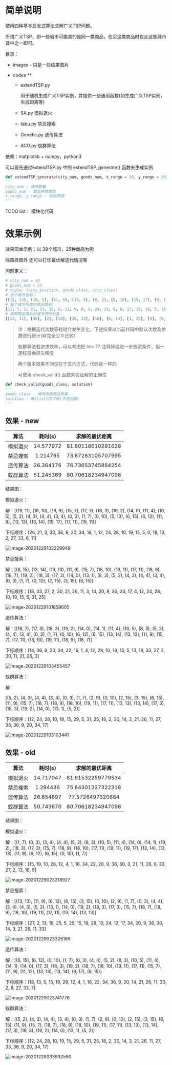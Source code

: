 # 简单说明

使用四种基本启发式算法求解广义TSP问题。

所谓广义TSP，即一些城市可能卖的是同一类商品，在买这类商品时仅走这些城市其中之一即可。

目录：

- images - 只是一些结果图片

- codes ** 
  - extendTSP.py

    用于随机生成广义TSP实例，并提供一些通用函数(如生成广义TSP实例，生成距离等)

  - SA.py 模拟退火

  - tabu.py 禁忌搜索

  - Genetic.py 遗传算法

  - ACO.py  蚁群算法

依赖：matplotlib + numpy，python3

可以首先通过extendTSP.py 中的 extendTSP_generate() 函数来生成实例

```python
def extendTSP_generate(city_num, goods_num, x_range = 20, y_range = 20)
'''
city_num - 城市数量
goods_num - 商品种类数目
x_range, y_range - 坐标界限
'''
```

TODO list： 模块化代码

# 效果示例

效果简单示例：以 39个城市，25种商品为例

除路径图外 还可以打印最优解迭代情况等

问题定义：

```python
# city_num = 39
# goods_num = 25
# tuple: (city_position, goods_class, city_class)
# 各个城市坐标：
([(5, 13), (10, 5), (11, 9), (18, 9), (8, 3), (0, 10), (19, 17), (9, 17), (11, 12), (18, 3), (3, 4), (17, 11), (5, 2), (6, 12), (18, 7), (1, 7), (11, 4), (13, 1), (6, 15), (0, 3), (19, 2), (18, 10), (14, 1), (16, 3), (4, 3), (3, 15), (19, 11), (13, 13), (4, 4), (2, 9), (15, 7), (2, 15), (7, 18), (13, 14), (14, 0), (15, 15), (17, 3), (13, 16), (15, 9)], 
# 每个城市所卖的商品类别:
[11, 7, 2, 21, 11, 16, 6, 21, 9, 8, 9, 24, 23, 0, 6, 17, 18, 18, 5, 15, 4, 10, 12, 24, 12, 7, 20, 22, 3, 11, 19, 0, 4, 14, 13, 21, 1, 12, 9], 
# 按照商品类别对城市进行分类：
[[13, 31], [36], [2], [28], [20, 32], [18], [6, 14], [1, 25], [9], [8, 10, 38], [21], [0, 4, 29], [22, 24, 37], [34], [33], [19], [5], [15], [16, 17], [30], [26], [3, 7, 35], [27], [12], [11, 23]])
```

> 注：根据迭代次数等耗时会发生变化，下述结果以当前代码中默认次数及参数进行统计(非完全公平比较)
>
> 蚁群算法若追求效率，可以考虑把 line 77 注释掉或进一步放宽条件，但一定程度会损失精度
>
> 两个版本效果不同仅在于显示方式，代码是一样的
>
> 可使用 check_valid() 函数来验证解的正确性

```python
def check_valid(goods_class, solution)
'''
goods_class - 城市所卖商品种类
solution - 解(list)的下标(不含回路)
'''
```

## 效果 - new

|   算法   |  耗时(s)  |  求解的最优距离   |
| :------: | :-------: | :---------------: |
| 模拟退火 | 14.577972 | 81.80118610291628 |
| 禁忌搜索 | 1.214795  | 73.87283105707995 |
| 遗传算法 | 26.364176 | 76.73653745864254 |
| 蚁群算法 | 51.245369 | 80.70618234947098 |

结果图：

模拟退火：

解：[(19, 11), (18, 10), (18, 9), (15, 7), (17, 3), (18, 3), (19, 2), (14, 0), (11, 4), (10, 5), (5, 2), (4, 3), (4, 4), (3, 4), (0, 3), (1, 7), (0, 10), (5, 13), (6, 15), (6, 12), (11, 9), (13, 13), (13, 14), (19, 17), (17, 11), (19, 11)] 

下标顺序：[26, 21, 3, 30, 36, 9, 20, 34, 16, 1, 12, 24, 28, 10, 19, 15, 5, 0, 18, 13, 2, 27, 33, 6, 11]

![image-20201229102229949](https://github.com/x2018/GTSP_Heuristics/raw/main/images/image-20201229102229949.png)

禁忌搜索：

解：[(6, 15), (13, 14), (13, 13), (11, 9), (15, 7), (18, 10), (19, 11), (17, 11), (18, 9), (18, 7), (19, 2), (18, 3), (17, 3), (14, 0), (13, 1), (8, 3), (5, 2), (4, 3), (4, 4), (3, 4), (0, 3), (1, 7), (0, 10), (2, 15), (3, 15), (6, 15)] 

下标顺序：[18, 33, 27, 2, 30, 21, 26, 11, 3, 14, 20, 9, 36, 34, 17, 4, 12, 24, 28, 10, 19, 15, 5, 31, 25]

![image-20201229101859605](https://github.com/x2018/GTSP_Heuristics/raw/main/images/image-20201229101859605.png)

遗传算法：

解：[(18, 7), (17, 3), (18, 3), (19, 2), (14, 0), (14, 1), (11, 4), (10, 5), (8, 3), (5, 2), (4, 4), (3, 4), (0, 3), (1, 7), (0, 10), (6, 12), (6, 15), (13, 14), (13, 13), (11, 9), (15, 7), (17, 11), (18, 10), (19, 11), (18, 9), (18, 7)] 

下标顺序：[14, 36, 9, 20, 34, 22, 16, 1, 4, 12, 28, 10, 19, 15, 5, 13, 18, 33, 27, 2, 30, 11, 21, 26, 3]

![image-20201229103455457](https://github.com/x2018/GTSP_Heuristics/raw/main/images/image-20201229103455457.png)

蚁群算法：

解：

[(5, 2), (4, 3), (4, 4), (3, 4), (0, 3), (1, 7), (2, 9), (0, 10), (2, 15), (3, 15), (6, 15), (11, 9), (15, 7), (18, 7), (18, 9), (18, 10), (19, 11), (17, 11), (13, 13), (13, 14), (17, 3), (18, 3), (19, 2), (14, 0), (13, 1), (5, 2)] 

下标顺序：[12, 24, 28, 10, 19, 15, 29, 5, 31, 25, 18, 2, 30, 14, 3, 21, 26, 11, 27, 33, 36, 9, 20, 34, 17]

![image-20201229103103441](https://github.com/x2018/GTSP_Heuristics/raw/main/images/image-20201229103103441.png)

## 效果 - old

|   算法   |  耗时(s)  |  求解的最优距离   |
| :------: | :-------: | :---------------: |
| 模拟退火 | 14.717047 | 81.91532259779534 |
| 禁忌搜索 | 1.294436  | 75.84301327322318 |
| 遗传算法 | 26.854897 | 77.5726497320684  |
| 蚁群算法 | 50.743670 | 80.70618234947098 |

结果图：

模拟退火：

解：[(1, 7), (0, 3), (3, 4), (4, 4), (5, 2), (8, 3), (10, 5), (11, 4), (14, 0), (14, 1), (19, 2), (18, 3), (17, 3), (15, 7), (18, 9), (18, 10), (17, 11), (19, 11), (19, 17), (13, 14), (13, 13), (11, 9), (6, 12), (6, 15), (0, 10), (1, 7)] 

下标顺序：[15, 19, 10, 28, 12, 4, 1, 16, 34, 22, 20, 9, 36, 30, 3, 21, 11, 26, 6, 33, 27, 2, 13, 18, 5]

![image-20201229023218927](https://github.com/x2018/GTSP_Heuristics/raw/main/images/image-20201229023218927.png)

禁忌搜索：

解：[(13, 13), (11, 9), (6, 12), (6, 15), (3, 15), (0, 10), (2, 9), (1, 7), (0, 3), (4, 4), (3, 4), (4, 3), (5, 2), (13, 1), (14, 0), (19, 2), (18, 3), (17, 3), (15, 7), (18, 7), (18, 9), (18, 10), (19, 11), (17, 11), (13, 14), (13, 13)] 

下标顺序：[27, 2, 13, 18, 25, 5, 29, 15, 19, 28, 10, 24, 12, 17, 34, 20, 9, 36, 30, 14, 3, 21, 26, 11, 33]

![image-20201229023326166](https://github.com/x2018/GTSP_Heuristics/raw/main/images/image-20201229023326166.png)

遗传算法：

解：[(6, 15), (6, 12), (0, 10), (1, 7), (0, 3), (4, 4), (5, 2), (8, 3), (10, 5), (11, 4), (14, 1), (14, 0), (17, 3), (18, 3), (19, 2), (18, 7), (18, 10), (19, 11), (17, 11), (15, 7), (11, 9), (11, 12), (13, 13), (13, 14), (9, 17), (6, 15)] 

下标顺序：[18, 13, 5, 15, 19, 28, 12, 4, 1, 16, 22, 34, 36, 9, 20, 14, 21, 26, 11, 30, 2, 8, 27, 33, 7]

![image-20201229023741776](https://github.com/x2018/GTSP_Heuristics/raw/main/images/image-20201229023741776.png)

蚁群算法：

解：[(5, 2), (4, 3), (4, 4), (3, 4), (0, 3), (1, 7), (2, 9), (0, 10), (2, 15), (3, 15), (6, 15), (11, 9), (15, 7), (18, 7), (18, 9), (18, 10), (19, 11), (17, 11), (13, 13), (13, 14), (17, 3), (18, 3), (19, 2), (14, 0), (13, 1), (5, 2)] 

下标顺序：[12, 24, 28, 10, 19, 15, 29, 5, 31, 25, 18, 2, 30, 14, 3, 21, 26, 11, 27, 33, 36, 9, 20, 34, 17]

![image-20201229033932590](https://github.com/x2018/GTSP_Heuristics/raw/main/images/image-20201229033932590.png)